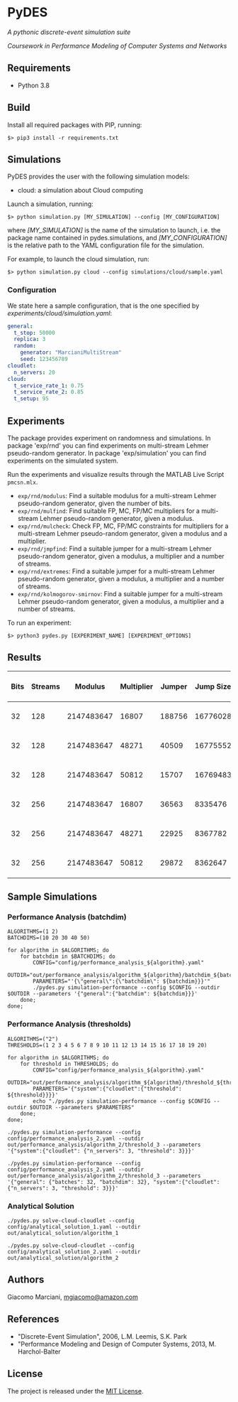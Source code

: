 # PyDES

*A pythonic discrete-event simulation suite*

*Coursework in Performance Modeling of Computer Systems and Networks*


## Requirements
* Python 3.8


## Build
Install all required packages with PIP, running:

    $> pip3 install -r requirements.txt


## Simulations
PyDES provides the user with the following simulation models:

* cloud: a simulation about Cloud computing

Launch a simulation, running:

    $> python simulation.py [MY_SIMULATION] --config [MY_CONFIGURATION]

where
*[MY_SIMULATION]* is the name of the simulation to launch, i.e. the package name contained in pydes.simulations, and
*[MY_CONFIGURATION]* is the relative path to the YAML configuration file for the simulation.

For example, to launch the cloud simulation, run:

    $> python simulation.py cloud --config simulations/cloud/sample.yaml


### Configuration
We state here a sample configuration, that is the one specified by *experiments/cloud/simulation.yaml*:

```yaml
general:
  t_stop: 50000
  replica: 3
  random:
    generator: "MarcianiMultiStream"
    seed: 123456789
cloudlet:
  n_servers: 20
cloud:
  t_service_rate_1: 0.75
  t_service_rate_2: 0.85
  t_setup: 95
```


## Experiments
The package provides experiment on randomness and simulations.
In package 'exp/rnd' you can find experiments on multi-stream Lehmer pseudo-random generator.
In package 'exp/simulation' you can find experiments on the simulated system.

Run the experiments and visualize results through the MATLAB Live Script `pmcsn.mlx`.

* `exp/rnd/modulus`: Find a suitable modulus for a multi-stream Lehmer pseudo-random generator, given the number of bits.
* `exp/rnd/mulfind`: Find suitable FP, MC, FP/MC multipliers for a multi-stream Lehmer pseudo-random generator, given a modulus.
* `exp/rnd/mulcheck`: Check FP, MC, FP/MC constraints for multipliers for a multi-stream Lehmer pseudo-random generator, given a modulus and a multiplier.
* `exp/rnd/jmpfind`: Find a suitable jumper for a multi-stream Lehmer pseudo-random generator, given a modulus, a multiplier and a number of streams.
* `exp/rnd/extremes`: Find a suitable jumper for a multi-stream Lehmer pseudo-random generator, given a modulus, a multiplier and a number of streams.
* `exp/rnd/kolmogorov-smirnov`: Find a suitable jumper for a multi-stream Lehmer pseudo-random generator, given a modulus, a multiplier and a number of streams.

To run an experiment:

    $> python3 pydes.py [EXPERIMENT_NAME] [EXPERIMENT_OPTIONS]

## Results

| Bits | Streams | Modulus    | Multiplier | Jumper | Jump Size | Spectral Test | Test of Extremes               | Test of Kolmogorov-Smirnov |
|------|---------|------------|------------|--------|-----------|---------------|--------------------------------|----------------------------|
| 32   | 128     | 2147483647 | 16807      | 188756 | 16776028  | Failed        | Failed (91.406% confidence)    | Succeeded                  |
| 32   | 128     | 2147483647 | 48271      | 40509  | 16775552  | Succeeded     | Succeeded (96.875% confidence) | Succeeded                  |
| 32   | 128     | 2147483647 | 50812      | 15707  | 16769483  | Succeeded     | Succeeded (97.656% confidence) | Failed                     |
| 32   | 256     | 2147483647 | 16807      | 36563  | 8335476   | Failed        | Succeeded (95.312% confidence) | Succeeded                  |
| 32   | 256     | 2147483647 | 48271      | 22925  | 8367782   | Succeeded     | Failed (92.969% confidence)    | Succeeded                  |
| 32   | 256     | 2147483647 | 50812      | 29872  | 8362647   | Succeeded     | Failed (94.531% confidence)    | Succeeded                  |


## Sample Simulations

### Performance Analysis (batchdim)
```
ALGORITHMS=(1 2)
BATCHDIMS=(10 20 30 40 50)

for algorithm in $ALGORITHMS; do
    for batchdim in $BATCHDIMS; do
        CONFIG="config/performance_analysis_${algorithm}.yaml"
        OUTDIR="out/performance_analysis/algorithm_${algorithm}/batchdim_${batchdim}"
        PARAMETERS="'{\"general\":{\"batchdim\": ${batchdim}}}'"
        ./pydes.py simulation-performance --config $CONFIG --outdir $OUTDIR --parameters '{"general":{"batchdim": ${batchdim}}}'
    done;
done;
```

### Performance Analysis (thresholds)
```
ALGORITHMS=("2")
THRESHOLDS=(1 2 3 4 5 6 7 8 9 10 11 12 13 14 15 16 17 18 19 20)

for algorithm in $ALGORITHMS; do
    for threshold in THRESHOLDS; do
        CONFIG="config/performance_analysis_${algorithm}.yaml"
        OUTDIR="out/performance_analysis/algorithm_${algorithm}/threshold_${threshold}"
        PARAMETERS='{"system":{"cloudlet":{"threshold": ${threshold}}}}'
        echo "./pydes.py simulation-performance --config $CONFIG --outdir $OUTDIR --parameters $PARAMETERS"
    done;
done;
```

```
./pydes.py simulation-performance --config config/performance_analysis_2.yaml --outdir out/performance_analysis/algorithm_2/threshold_3 --parameters '{"system":{"cloudlet": {"n_servers": 3, "threshold": 3}}}'
```

```
./pydes.py simulation-performance --config config/performance_analysis_2.yaml --outdir out/performance_analysis/algorithm_2/threshold_3 --parameters '{"general": {"batches": 32, "batchdim": 32}, "system":{"cloudlet": {"n_servers": 3, "threshold": 3}}}'
```

### Analytical Solution
```
./pydes.py solve-cloud-cloudlet --config config/analytical_solution_1.yaml --outdir out/analytical_solution/algorithm_1
```

```
./pydes.py solve-cloud-cloudlet --config config/analytical_solution_2.yaml --outdir out/analytical_solution/algorithm_2
```

## Authors
Giacomo Marciani, [mgiacomo@amazon.com](mailto:mgiacomo@amazon.com)


## References
* "Discrete-Event Simulation", 2006, L.M. Leemis, S.K. Park
* "Performance Modeling and Design of Computer Systems, 2013, M. Harchol-Balter


## License
The project is released under the [MIT License](https://opensource.org/licenses/MIT).
